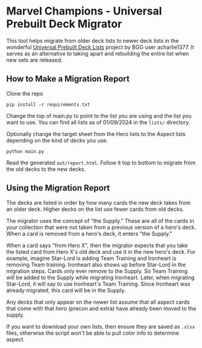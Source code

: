# Marvel Champions - Universal Prebuilt Deck Migrator

This tool helps migrate from older deck lists to newer deck lists in the wonderful [Universal Prebuilt Deck Lists](https://boardgamegeek.com/geeklist/278797/marvel-champions-universal-prebuilt-decks) project by BGG user acharlie1377. It serves as an alternative to taking apart and rebuilding the entire list when new sets are released.

## How to Make a Migration Report

Clone the repo

`pip install -r requirements.txt`

Change the top of main.py to point to the list you are using and the list you want to use. You can find all lists as of 01/09/2024 in the `lists/` directory.

Optionally change the target sheet from the Hero lists to the Aspect lists depending on the kind of decks you use.

`python main.py`

Read the generated `out/report.html`. Follow it top to bottom to migrate from the old decks to the new decks.

## Using the Migration Report

The decks are listed in order by how many cards the new deck takes from an older deck. Higher decks on the list use fewer cards from old decks.

The migrator uses the concept of "the Supply." These are all of the cards in your collection that were not taken from a previous version of a hero's deck. When a card is removed from a hero's deck, it enters "the Supply."

When a card says "from Hero X", then the migrator expects that you take the listed card from Hero X's old deck and use it in the new hero's deck. For example, imagine Star-Lord is adding Team Training and Ironheart is removing Team training. Ironheart also shows up before Star-Lord in the migration steps. Cards only ever remove to the Supply. So Team Training will be added to the Supply while migrating Ironheart. Later, when migrating Star-Lord, it will say to use Ironheart's Team Training. Since Ironheart was already migrated, this card will be in the Supply.

Any decks that only appear on the newer list assume that all aspect cards that come with that hero (precon and extra) have already been moved to the supply.

If you want to download your own lists, then ensure they are saved as `.xlsx` files, otherwise the script won't be able to pull color info to determine aspect.
